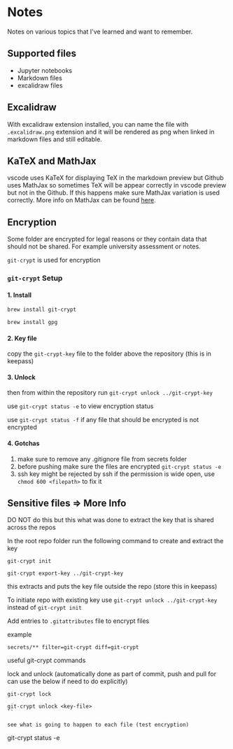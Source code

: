 # Notes

Notes on various topics that I've learned and want to remember.

## Supported files

* Jupyter notebooks
* Markdown files
* excalidraw files

## Excalidraw

With excalidraw extension installed, you can name the file with `.excalidraw.png` extension and it will be rendered as png when linked in markdown files and still editable.

## KaTeX and MathJax

vscode uses KaTeX for displaying TeX in the markdown preview but Github uses MathJax so sometimes TeX will be appear correctly in vscode preview but not in the Github. If this happens make sure MathJax variation is used correctly. More info on MathJax can be found [here](https://math.meta.stackexchange.com/questions/5020/mathjax-basic-tutorial-and-quick-reference).

## Encryption

Some folder are encrypted for legal reasons or they contain data that should not be shared. For example university assessment or notes.

`git-crypt` is used for encryption

### `git-crypt` Setup

#### 1. Install

```sh
brew install git-crypt
```

```sh
brew install gpg
```

#### 2. Key file

copy the `git-crypt-key` file to the folder above the repository (this is in keepass)

#### 3. Unlock

then from within the repository run `git-crypt unlock ../git-crypt-key`

use `git-crypt status -e` to view encryption status

use `git-crypt status -f` if any file that should be encrypted is not encrypted

#### 4. Gotchas

1. make sure to remove any .gitignore file from secrets folder
2. before pushing make sure the files are encrypted `git-crypt status -e`
3. ssh key might be rejected by ssh if the permission is wide open, use `chmod 600 <filepath>` to fix it

## Sensitive files => More Info

DO NOT do this but this what was done to extract the key that is shared across the repos

In the root repo folder run the following command to create and extract the key

```
git-crypt init
```

```
git-crypt export-key ../git-crypt-key
```

this extracts and puts the key file outside the repo (store this in keepass)

To initiate repo with existing key use `git-crypt unlock ../git-crypt-key` instead of `git-crypt init`

Add entries to `.gitattributes` file to encrypt files

example

```
secrets/** filter=git-crypt diff=git-crypt
```

useful git-crypt commands

lock and unlock (automatically done as part of commit, push and pull for can use the below if need to do explicitly)

```
git-crypt lock
```

```
git-crypt unlock <key-file>
``

see what is going to happen to each file (test encryption)
```
git-crypt status -e

```


